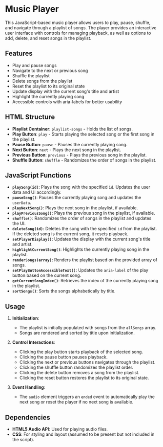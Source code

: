 # Music Player

This JavaScript-based music player allows users to play, pause, shuffle, and navigate through a playlist of songs. The player provides an interactive user interface with controls for managing playback, as well as options to add, delete, and reset songs in the playlist.

## Features

- Play and pause songs
- Navigate to the next or previous song
- Shuffle the playlist
- Delete songs from the playlist
- Reset the playlist to its original state
- Update display with the current song's title and artist
- Highlight the currently playing song
- Accessible controls with aria-labels for better usability

## HTML Structure

- **Playlist Container**: `playlist-songs` - Holds the list of songs.
- **Play Button**: `play` - Starts playing the selected song or the first song in the playlist.
- **Pause Button**: `pause` - Pauses the currently playing song.
- **Next Button**: `next` - Plays the next song in the playlist.
- **Previous Button**: `previous` - Plays the previous song in the playlist.
- **Shuffle Button**: `shuffle` - Randomizes the order of songs in the playlist.

## JavaScript Functions

- **`playSong(id)`**: Plays the song with the specified `id`. Updates the user data and UI accordingly.
- **`pauseSong()`**: Pauses the currently playing song and updates the `userData`.
- **`playNextSong()`**: Plays the next song in the playlist, if available.
- **`playPreviousSong()`**: Plays the previous song in the playlist, if available.
- **`shuffle()`**: Randomizes the order of songs in the playlist and updates the UI.
- **`deleteSong(id)`**: Deletes the song with the specified `id` from the playlist. If the deleted song is the current song, it resets playback.
- **`setPlayerDisplay()`**: Updates the display with the current song's title and artist.
- **`highlightCurrentSong()`**: Highlights the currently playing song in the playlist.
- **`renderSongs(array)`**: Renders the playlist based on the provided array of songs.
- **`setPlayButtonAccessibleText()`**: Updates the `aria-label` of the play button based on the current song.
- **`getCurrentSongIndex()`**: Retrieves the index of the currently playing song in the playlist.
- **`sortSongs()`**: Sorts the songs alphabetically by title.

## Usage

1. **Initialization**: 
   - The playlist is initially populated with songs from the `allSongs` array.
   - Songs are rendered and sorted by title upon initialization.

2. **Control Interactions**:
   - Clicking the play button starts playback of the selected song.
   - Clicking the pause button pauses playback.
   - Clicking the next or previous buttons navigates through the playlist.
   - Clicking the shuffle button randomizes the playlist order.
   - Clicking the delete button removes a song from the playlist.
   - Clicking the reset button restores the playlist to its original state.

3. **Event Handling**:
   - The `audio` element triggers an `ended` event to automatically play the next song or reset the player if no next song is available.

## Dependencies

- **HTML5 Audio API**: Used for playing audio files.
- **CSS**: For styling and layout (assumed to be present but not included in the script).
